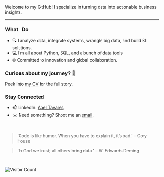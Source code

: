 Welcome to my GitHub! I specialize in turning data into actionable business insights.

---

### What I Do

- 🔍 I analyze data, integrate systems, wrangle big data, and build BI solutions.
- 💻 I'm all about Python, SQL, and a bunch of data tools.
- 🌐 Committed to innovation and global collaboration.

### Curious about my journey? 🧭

Peek into [my CV](CV.md) for the full story.

### Stay Connected

- 📫 LinkedIn: [Abel Tavares](https://www.linkedin.com/in/abeltavares/)
- ✉️ Need something? Shoot me an [email](mailto:abelst9@gmail.com).

<br>

> 'Code is like humor. When you have to explain it, it’s bad.' – Cory House

> 'In God we trust; all others bring data.' – W. Edwards Deming

<br>

![Visitor Count](https://profile-counter.glitch.me/abeltavares/count.svg)



